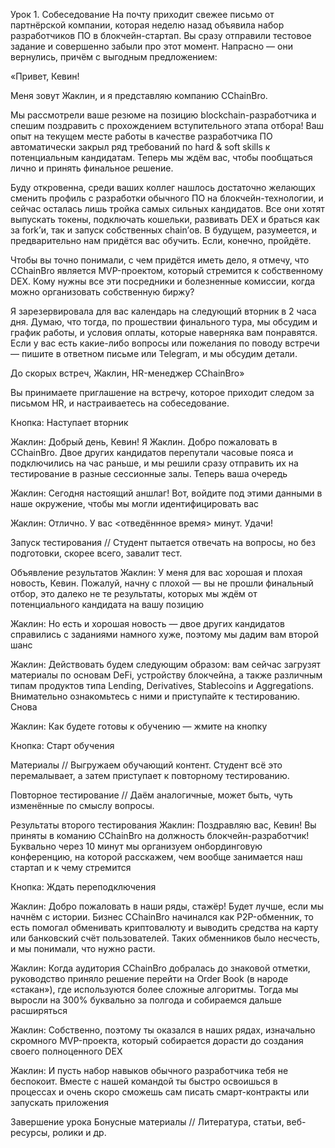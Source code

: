 Урок 1. Собеседование
На почту приходит свежее письмо от партнёрской компании, которая неделю назад объявила набор разработчиков ПО в блокчейн-стартап. Вы сразу отправили тестовое задание и совершенно забыли про этот момент. Напрасно — они вернулись, причём с выгодным предложением:

«Привет, Кевин!

Меня зовут Жаклин, и я представляю компанию CChainBro.

Мы рассмотрели ваше резюме на позицию blockchain-разработчика и спешим поздравить с прохождением вступительного этапа отбора! Ваш опыт на текущем месте работы в качестве разработчика ПО автоматически закрыл ряд требований по hard & soft skills к потенциальным кандидатам. Теперь мы ждём вас, чтобы пообщаться лично и принять финальное решение.

Буду откровенна, среди ваших коллег нашлось достаточно желающих сменить профиль с разработки обычного ПО на блокчейн-технологии, и сейчас осталась лишь тройка самых сильных кандидатов. Все они хотят выпускать токены, подключать кошельки, развивать DEX и браться как за fork’и, так и запуск собственных chain’ов. В будущем, разумеется, и предварительно нам придётся вас обучить. Если, конечно, пройдёте.

Чтобы вы точно понимали, с чем придётся иметь дело, я отмечу, что CChainBro является MVP-проектом, который стремится к собственному DEX. Кому нужны все эти посредники и болезненные комиссии, когда можно организовать собственную биржу?

Я зарезервировала для вас календарь на следующий вторник в 2 часа дня. Думаю, что тогда, по прошествии финального тура, мы обсудим и график работы, и условия оплаты, которые наверняка вам понравятся. Если у вас есть какие-либо вопросы или пожелания по поводу встречи — пишите в ответном письме или Telegram, и мы обсудим детали.

До скорых встреч, Жаклин, HR-менеджер CChainBro»

Вы принимаете приглашение на встречу, которое приходит следом за письмом HR, и настраиваетесь на собеседование.

Кнопка: Наступает вторник

Жаклин: Добрый день, Кевин! Я Жаклин. Добро пожаловать в CChainBro. Двое других кандидатов перепутали часовые пояса и подключились на час раньше, и мы решили сразу отправить их на тестирование в разные сессионные залы. Теперь ваша очередь

Жаклин: Сегодня настоящий аншлаг! Вот, войдите под этими данными в наше окружение, чтобы мы могли идентифицировать вас

Жаклин: Отлично. У вас <отведённное время> минут. Удачи!

Запуск тестирования
// Студент пытается отвечать на вопросы, но без подготовки, скорее всего, завалит тест.

Объявление результатов
Жаклин: У меня для вас хорошая и плохая новость, Кевин. Пожалуй, начну с плохой — вы не прошли финальный отбор, это далеко не те результаты, которых мы ждём от потенциального кандидата на вашу позицию

Жаклин: Но есть и хорошая новость — двое других кандидатов справились с заданиями намного хуже, поэтому мы дадим вам второй шанс

Жаклин: Действовать будем следующим образом: вам сейчас загрузят материалы по основам DeFi, устройству блокчейна, а также различным типам продуктов типа Lending, Derivatives, Stablecoins и Aggregations. Внимательно ознакомьтесь с ними и приступайте к тестированию. Снова

Жаклин: Как будете готовы к обучению — жмите на кнопку

Кнопка: Старт обучения

Материалы
// Выгружаем обучающий контент. Студент всё это перемалывает, а затем приступает к повторному тестированию.

Повторное тестирование
// Даём аналогичные, может быть, чуть изменённые по смыслу вопросы.

Результаты второго тестирования
Жаклин: Поздравляю вас, Кевин! Вы приняты в команию CChainBro на должность блокчейн-разработчик! Буквально через 10 минут мы организуем онбординговую конференцию, на которой расскажем, чем вообще занимается наш стартап и к чему стремится

Кнопка: Ждать переподключения

Жаклин: Добро пожаловать в наши ряды, стажёр! Будет лучше, если мы начнём с истории. Бизнес CChainBro начинался как P2P-обменник, то есть помогал обменивать криптовалюту и выводить средства на карту или банковский счёт пользователей. Таких обменников было несчесть, и мы понимали, что нужно расти.

Жаклин: Когда аудитория CChainBro добралась до знаковой отметки, руководство приняло решение перейти на Order Book (в народе «стакан»), где используются более сложные алгоритмы. Тогда мы выросли на 300% буквально за полгода и собираемся дальше расширяться

Жаклин: Собственно, поэтому ты оказался в наших рядах, изначально скромного MVP-проекта, который собирается дорасти до создания своего полноценного DEX

Жаклин: И пусть набор навыков обычного разработчика тебя не беспокоит. Вместе с нашей командой ты быстро освоишься в процессах и очень скоро сможешь сам писать смарт-контракты или запускать приложения

Завершение урока
Бонусные материалы
// Литература, статьи, веб-ресурсы, ролики и др.
